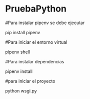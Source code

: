 # PruebaPython

#Para instalar pipenv se debe ejecutar

pip install pipenv

#Para iniciar el entorno virtual

pipenv shell

#Para instalar dependencias

pipenv install

#para iniciar el proyecto

python wsgi.py

